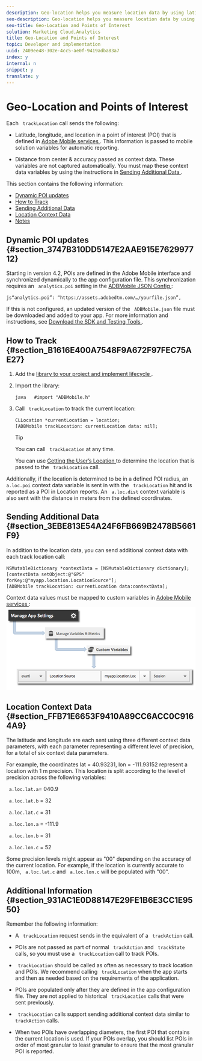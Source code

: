 ```yaml
---
description: Geo-location helps you measure location data by using latitude and longitude and predefined points of interest in your iOS apps.
seo-description: Geo-location helps you measure location data by using latitude and longitude and predefined points of interest in your iOS apps.
seo-title: Geo-Location and Points of Interest
solution: Marketing Cloud,Analytics
title: Geo-Location and Points of Interest
topic: Developer and implementation
uuid: 2409ee48-302e-4cc5-ae0f-9419adba83a7
index: y
internal: n
snippet: y
translate: y
---
```


# Geo-Location and Points of Interest

Each ` trackLocation` call sends the following: 

* Latitude, longitude, and location in a point of interest (POI) that is defined in [ Adobe Mobile services ](https://mobilemarketing.adobe.com). This information is passed to mobile solution variables for automatic reporting. 

* Distance from center &amp; accuracy passed as context data. These variables are not captured automatically. You must map these context data variables by using the instructions in [ Sending Additional Data ](../location/geo_poi.md#section_3EBE813E54A24F6FB669B2478B5661F9). 

This section contains the following information: 


* [ Dynamic POI updates ](../location/geo_poi.md#section_3747B310DD5147E2AAE915E762997712)
* [ How to Track ](../location/geo_poi.md#section_B1616E400A7548F9A672F97FEC75AE27)
* [ Sending Additional Data ](../location/geo_poi.md#section_3EBE813E54A24F6FB669B2478B5661F9)
* [ Location Context Data ](../location/geo_poi.md#section_FFB71E6653F9410A89CC6ACC0C9164A9)
* [ Notes ](../location/geo_poi.md#section_931AC1E0D88147E29FE1B6E3CC1E9550)


## Dynamic POI updates {#section_3747B310DD5147E2AAE915E762997712}

Starting in version 4.2, POIs are defined in the Adobe Mobile interface and synchronized dynamically to the app configuration file. This synchronization requires an ` analytics.poi` setting in the [ ADBMobile JSON Config ](../configuration/json_config/json_config.md#concept_105FBD9EBABE4B21BD7D49687AB2D5BA): 

```
js“analytics.poi”: “https://assets.adobedtm.com/…/yourfile.json”,
```
If this is not configured, an updated version of the ` ADBMobile.json` file must be downloaded and added to your app. For more information and instructions, see [ Download the SDK and Testing Tools ](../getting_started/requirements.md#section_044C17DF82BC4FD8A3E409C456CE9A46). 

## How to Track {#section_B1616E400A7548F9A672F97FEC75AE27}


1. Add the [ library to your project and implement lifecycle ](../getting_started/dev_qs.md#concept_13176B6E37F547D6935E37125F457972).
1. Import the library: 
   ```
   java   #import "ADBMobile.h"
   ```

1. Call ` trackLocation` to track the current location: 
   ```
   CLLocation *currentLocation = location; 
   [ADBMobile trackLocation: currentLocation data: nil]; 
   
   ```

   >[!TIP]
   >
   >You can call ` trackLocation` at any time. 


   You can use [ Getting the User’s Location ](https://developer.apple.com/Library/ios/documentation/UserExperience/Conceptual/LocationAwarenessPG/CoreLocation/CoreLocation.html) to determine the location that is passed to the ` trackLocation` call. 



Additionally, if the location is determined to be in a defined POI radius, an ` a.loc.poi` context data variable is sent in with the ` trackLocation` hit and is reported as a POI in Location reports. An ` a.loc.dist` context variable is also sent with the distance in meters from the defined coordinates. 

## Sending Additional Data {#section_3EBE813E54A24F6FB669B2478B5661F9}

In addition to the location data, you can send additional context data with each track location call: 

```
NSMutableDictionary *contextData = [NSMutableDictionary dictionary]; 
[contextData setObject:@"GPS" forKey:@"myapp.location.LocationSource"]; 
[ADBMobile trackLocation: currentLocation data:contextData];
```
Context data values must be mapped to custom variables in [ Adobe Mobile services ](https://mobilemarketing.adobe.com): 
![](assets/map-location-context-data.png) 
## Location Context Data {#section_FFB71E6653F9410A89CC6ACC0C9164A9}

The latitude and longitude are each sent using three different context data parameters, with each parameter representing a different level of precision, for a total of six context data parameters. 

For example, the coordinates lat = 40.93231, lon = -111.93152 represent a location with 1 m precision. This location is split according to the level of precision across the following variables: 

` a.loc.lat.a`= 040.9 

` a.loc.lat.b` = 32 

` a.loc.lat.c` = 31 

` a.loc.lon.a` = -111.9 

` a.loc.lon.b` = 31 

` a.loc.lon.c` = 52 

Some precision levels might appear as "00" depending on the accuracy of the current location. For example, if the location is currently accurate to 100m, ` a.loc.lat.c` and ` a.loc.lon.c` will be populated with "00". 

## Additional Information {#section_931AC1E0D88147E29FE1B6E3CC1E9550}

Remember the following information: 


* A ` trackLocation` request sends in the equivalent of a ` trackAction` call.
* POIs are not passed as part of normal ` trackAction` and ` trackState` calls, so you must use a ` trackLocation` call to track POIs.
* ` trackLocation` should be called as often as necessary to track location and POIs. We recommend calling ` trackLocation` when the app starts and then as needed based on the requirements of the application. 

* POIs are populated only after they are defined in the app configuration file. They are not applied to historical ` trackLocation` calls that were sent previously. 

* ` trackLocation` calls support sending additional context data similar to ` trackAction` calls.
* When two POIs have overlapping diameters, the first POI that contains the current location is used. If your POIs overlap, you should list POIs in order of most granular to least granular to ensure that the most granular POI is reported.

